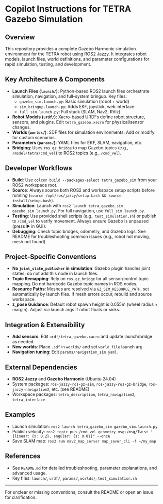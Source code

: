 # Copilot Instructions for TETRA Gazebo Simulation

## Overview
This repository provides a complete Gazebo Harmonic simulation environment for the TETRA robot using ROS2 Jazzy. It integrates robot models, launch files, world definitions, and parameter configurations for rapid simulation, testing, and development.

## Key Architecture & Components
- **Launch Files (`launch/`)**: Python-based ROS2 launch files orchestrate simulation, navigation, and full-system bringup. Key files:
  - `gazebo_sim.launch.py`: Basic simulation (robot + world)
  - `sim_bringup.launch.py`: Adds EKF, joystick, web interface
  - `full_sim.launch.py`: Full stack (SLAM, Nav2, RViz)
- **Robot Models (`urdf/`)**: Xacro-based URDFs define robot structure, sensors, and plugins. Edit `tetra_gazebo.xacro` for physical/sensor changes.
- **Worlds (`worlds/`)**: SDF files for simulation environments. Add or modify for custom scenarios.
- **Parameters (`params/`)**: YAML files for EKF, SLAM, navigation, etc.
- **Bridging**: Uses `ros_gz_bridge` to map Gazebo topics (e.g., `/model/tetra/cmd_vel`) to ROS2 topics (e.g., `/cmd_vel`).

## Developer Workflows
- **Build**: Use `colcon build --packages-select tetra_gazebo_sim` from your ROS2 workspace root.
- **Source**: Always source both ROS2 and workspace setup scripts before running (`source /opt/ros/jazzy/setup.bash && source install/setup.bash`).
- **Simulation**: Launch with `ros2 launch tetra_gazebo_sim gazebo_sim.launch.py`. For full navigation, use `full_sim.launch.py`.
- **Testing**: Use provided shell scripts (e.g., `test_simulation.sh`) or publish to `/cmd_vel` to verify movement. Always ensure Gazebo is unpaused (press ▶️ in GUI).
- **Debugging**: Check topic bridges, odometry, and Gazebo logs. See README for troubleshooting common issues (e.g., robot not moving, mesh not found).

## Project-Specific Conventions
- **No `joint_state_publisher` in simulation**: Gazebo plugin handles joint states; do not add this node in launch files.
- **Topic Remapping**: Rely on `ros_gz_bridge` for all sensor/control topic mapping. Do not hardcode Gazebo topic names in ROS nodes.
- **Resource Paths**: Meshes are resolved via `GZ_SIM_RESOURCE_PATH`, set automatically by launch files. If mesh errors occur, rebuild and source workspace.
- **z_pose Guidance**: Default robot spawn height is 0.055m (wheel radius + margin). Adjust via launch args if robot floats or sinks.

## Integration & Extensibility
- **Add sensors**: Edit `urdf/tetra_gazebo.xacro` and update launch/bridge as needed.
- **New worlds**: Place `.sdf` in `worlds/` and set `world_file` launch arg.
- **Navigation tuning**: Edit `params/navigation_sim.yaml`.

## External Dependencies
- **ROS2 Jazzy** and **Gazebo Harmonic** (Ubuntu 24.04)
- System packages: `ros-jazzy-ros-gz-sim`, `ros-jazzy-ros-gz-bridge`, `ros-jazzy-navigation2`, etc. (see README)
- Workspace packages: `tetra_description`, `tetra_navigation2`, `tetra_interface`

## Examples
- Launch simulation: `ros2 launch tetra_gazebo_sim gazebo_sim.launch.py`
- Publish velocity: `ros2 topic pub /cmd_vel geometry_msgs/msg/Twist "{linear: {x: 0.2}, angular: {z: 0.0}}" --once`
- Save SLAM map: `ros2 run nav2_map_server map_saver_cli -f ~/my_map`

## References
- See `README.md` for detailed troubleshooting, parameter explanations, and advanced usage.
- Key files: `launch/`, `urdf/`, `params/`, `worlds/`, `test_simulation.sh`

---
For unclear or missing conventions, consult the README or open an issue for clarification.
